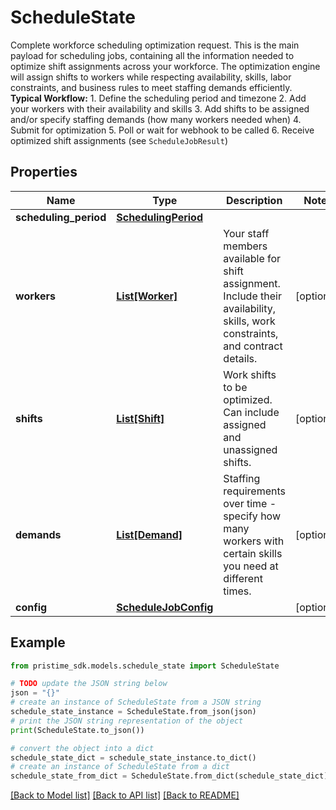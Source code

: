 # ScheduleState

Complete workforce scheduling optimization request.  This is the main payload for scheduling jobs, containing all the information needed to optimize shift assignments across your workforce. The optimization engine will assign shifts to workers while respecting availability, skills, labor constraints, and business rules to meet staffing demands efficiently.  **Typical Workflow:** 1. Define the scheduling period and timezone 2. Add your workers with their availability and skills 3. Add shifts to be assigned and/or specify staffing demands (how many workers needed when) 4. Submit for optimization 5. Poll or wait for webhook to be called 6. Receive optimized shift assignments (see `ScheduleJobResult`)

## Properties

Name | Type | Description | Notes
------------ | ------------- | ------------- | -------------
**scheduling_period** | [**SchedulingPeriod**](SchedulingPeriod.md) |  | 
**workers** | [**List[Worker]**](Worker.md) | Your staff members available for shift assignment. Include their availability, skills, work constraints, and contract details. | [optional] 
**shifts** | [**List[Shift]**](Shift.md) | Work shifts to be optimized. Can include assigned and unassigned shifts. | [optional] 
**demands** | [**List[Demand]**](Demand.md) | Staffing requirements over time - specify how many workers with certain skills you need at different times. | [optional] 
**config** | [**ScheduleJobConfig**](ScheduleJobConfig.md) |  | [optional] 

## Example

```python
from pristime_sdk.models.schedule_state import ScheduleState

# TODO update the JSON string below
json = "{}"
# create an instance of ScheduleState from a JSON string
schedule_state_instance = ScheduleState.from_json(json)
# print the JSON string representation of the object
print(ScheduleState.to_json())

# convert the object into a dict
schedule_state_dict = schedule_state_instance.to_dict()
# create an instance of ScheduleState from a dict
schedule_state_from_dict = ScheduleState.from_dict(schedule_state_dict)
```
[[Back to Model list]](../README.md#documentation-for-models) [[Back to API list]](../README.md#documentation-for-api-endpoints) [[Back to README]](../README.md)


